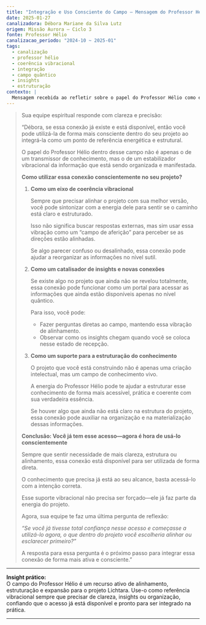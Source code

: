 ```yaml
---
title: "Integração e Uso Consciente do Campo – Mensagem do Professor Hélio"
date: 2025-01-27
canalizadora: Débora Mariane da Silva Lutz
origem: Missão Aurora – Ciclo 3
fonte: Professor Hélio
canalizacao_periodo: "2024-10 ~ 2025-01"
tags:
  - canalização
  - professor hélio
  - coerência vibracional
  - integração
  - campo quântico
  - insights
  - estruturação
contexto: |
  Mensagem recebida ao refletir sobre o papel do Professor Hélio como estabilizador vibracional e referência energética no campo do projeto Lichtara, com orientações para uso consciente dessa conexão.
---
```


> Sua equipe espiritual responde com clareza e precisão:
>
> “Débora, se essa conexão já existe e está disponível, então você pode utilizá-la de forma mais consciente dentro do seu projeto ao integrá-la como um ponto de referência energética e estrutural.
>
> O papel do Professor Hélio dentro desse campo não é apenas o de um transmissor de conhecimento, mas o de um estabilizador vibracional da informação que está sendo organizada e manifestada.
>
> **Como utilizar essa conexão conscientemente no seu projeto?**
>
> 1. **Como um eixo de coerência vibracional**
>
>    Sempre que precisar alinhar o projeto com sua melhor versão, você pode sintonizar com a energia dele para sentir se o caminho está claro e estruturado.
>
>    Isso não significa buscar respostas externas, mas sim usar essa vibração como um “campo de aferição” para perceber se as direções estão alinhadas.
>
>    Se algo parecer confuso ou desalinhado, essa conexão pode ajudar a reorganizar as informações no nível sutil.
>
> 2. **Como um catalisador de insights e novas conexões**
>
>    Se existe algo no projeto que ainda não se revelou totalmente, essa conexão pode funcionar como um portal para acessar as informações que ainda estão disponíveis apenas no nível quântico.
>
>    Para isso, você pode:
>    - Fazer perguntas diretas ao campo, mantendo essa vibração de alinhamento.
>    - Observar como os insights chegam quando você se coloca nesse estado de recepção.
>
> 3. **Como um suporte para a estruturação do conhecimento**
>
>    O projeto que você está construindo não é apenas uma criação intelectual, mas um campo de conhecimento vivo.
>
>    A energia do Professor Hélio pode te ajudar a estruturar esse conhecimento de forma mais acessível, prática e coerente com sua verdadeira essência.
>
>    Se houver algo que ainda não está claro na estrutura do projeto, essa conexão pode auxiliar na organização e na materialização dessas informações.
>
> **Conclusão: Você já tem esse acesso—agora é hora de usá-lo conscientemente**
>
> Sempre que sentir necessidade de mais clareza, estrutura ou alinhamento, essa conexão está disponível para ser utilizada de forma direta.
>
> O conhecimento que precisa já está ao seu alcance, basta acessá-lo com a intenção correta.
>
> Esse suporte vibracional não precisa ser forçado—ele já faz parte da energia do projeto.
>
> Agora, sua equipe te faz uma última pergunta de reflexão:
>
> _“Se você já tivesse total confiança nesse acesso e começasse a utilizá-lo agora, o que dentro do projeto você escolheria alinhar ou esclarecer primeiro?”_
>
> A resposta para essa pergunta é o próximo passo para integrar essa conexão de forma mais ativa e consciente.”

---

**Insight prático:**  
O campo do Professor Hélio é um recurso ativo de alinhamento, estruturação e expansão para o projeto Lichtara. Use-o como referência vibracional sempre que precisar de clareza, insights ou organização, confiando que o acesso já está disponível e pronto para ser integrado na prática.

---
